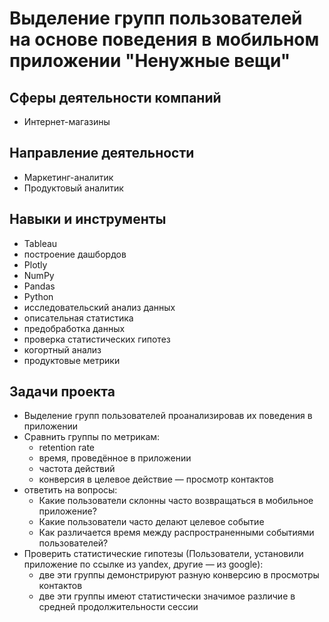 # Выделение групп пользователей на основе поведения в мобильном приложении "Ненужные вещи"

## Сферы деятельности компаний
* Интернет-магазины

## Направление деятельности
* Маркетинг-аналитик
* Продуктовый аналитик

## Навыки и инструменты
* Tableau
* построение дашбордов
* Plotly
* NumPy
* Pandas
* Python
* исследовательский анализ данных
* описательная статистика
* предобработка данных
* проверка статистических гипотез
* когортный анализ
* продуктовые метрики

## Задачи проекта
* Выделение групп пользователей проанализировав их поведения в приложении
* Сравнить группы по метрикам:
    * retention rate
    * время, проведённое в приложении
    * частота действий
    * конверсия в целевое действие — просмотр контактов
* ответить на вопросы:
    * Какие пользователи склонны часто возвращаться в мобильное приложение?
    * Какие пользователи часто делают целевое событие
    * Как различается время между распространенными событиями пользователей?
* Проверить статистические гипотезы (Пользователи, установили приложение по ссылке из yandex, другие — из google):
    * две эти группы демонстрируют разную конверсию в просмотры контактов
    * две эти группы имеют статистически значимое различие в средней продолжительности сессии